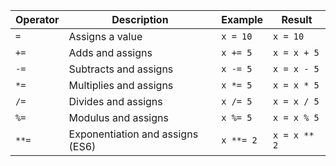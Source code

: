 | Operator | Description                         | Example            | Result        |
|----------|-------------------------------------|--------------------|---------------|
| `=`      | Assigns a value                     | `x = 10`           | `x = 10`      |
| `+=`     | Adds and assigns                    | `x += 5`           | `x = x + 5`   |
| `-=`     | Subtracts and assigns               | `x -= 5`           | `x = x - 5`   |
| `*=`     | Multiplies and assigns              | `x *= 5`           | `x = x * 5`   |
| `/=`     | Divides and assigns                 | `x /= 5`           | `x = x / 5`   |
| `%=`     | Modulus and assigns                 | `x %= 5`           | `x = x % 5`   |
| `**=`    | Exponentiation and assigns (ES6)    | `x **= 2`          | `x = x ** 2`  |
